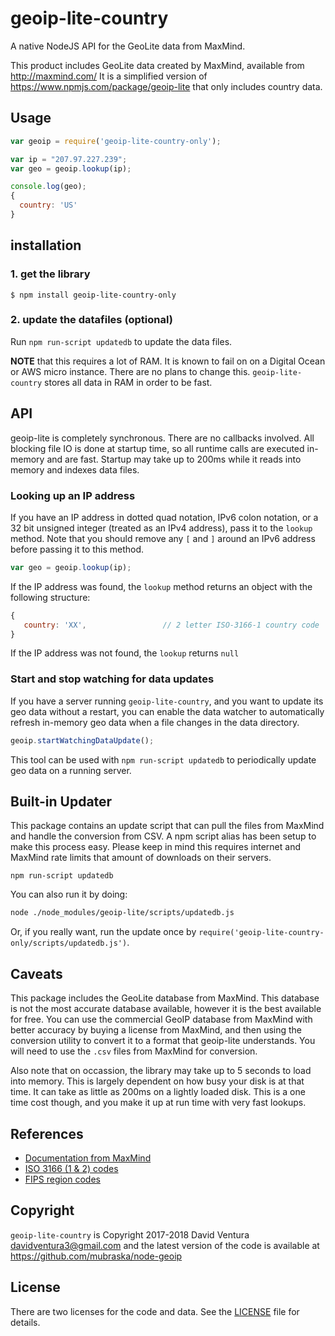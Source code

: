 geoip-lite-country
==========

A native NodeJS API for the GeoLite data from MaxMind.

This product includes GeoLite data created by MaxMind, available from http://maxmind.com/
It is a simplified version of https://www.npmjs.com/package/geoip-lite that only includes country data.

Usage
--------

```javascript
var geoip = require('geoip-lite-country-only');

var ip = "207.97.227.239";
var geo = geoip.lookup(ip);

console.log(geo);
{
  country: 'US'
}
```

installation
------------
### 1. get the library

    $ npm install geoip-lite-country-only

### 2. update the datafiles (optional)

Run `npm run-script updatedb` to update the data files.

**NOTE** that this requires a lot of RAM.  It is known to fail on on a Digital Ocean or AWS micro instance.
There are no plans to change this.  `geoip-lite-country` stores all data in RAM in order to be fast.

API
---

geoip-lite is completely synchronous.  There are no callbacks involved.  All blocking file IO is done at startup time, so all runtime
calls are executed in-memory and are fast.  Startup may take up to 200ms while it reads into memory and indexes data files.

### Looking up an IP address ###

If you have an IP address in dotted quad notation, IPv6 colon notation, or a 32 bit unsigned integer (treated
as an IPv4 address), pass it to the `lookup` method.  Note that you should remove any `[` and `]` around an
IPv6 address before passing it to this method.

```javascript
var geo = geoip.lookup(ip);
```

If the IP address was found, the `lookup` method returns an object with the following structure:

```javascript
{
   country: 'XX',                 // 2 letter ISO-3166-1 country code
}
```

If the IP address was not found, the `lookup` returns `null`

### Start and stop watching for data updates ###

If you have a server running `geoip-lite-country`, and you want to update its geo data without a restart, you can enable
the data watcher to automatically refresh in-memory geo data when a file changes in the data directory.

```javascript
geoip.startWatchingDataUpdate();
```

This tool can be used with `npm run-script updatedb` to periodically update geo data on a running server.


Built-in Updater
----------------

This package contains an update script that can pull the files from MaxMind and handle the conversion from CSV.
A npm script alias has been setup to make this process easy. Please keep in mind this requires internet and MaxMind
rate limits that amount of downloads on their servers.

```shell
npm run-script updatedb
```

You can also run it by doing:

```bash
node ./node_modules/geoip-lite/scripts/updatedb.js
```

Or, if you really want, run the update once by `require('geoip-lite-country-only/scripts/updatedb.js')`.

Caveats
-------

This package includes the GeoLite database from MaxMind.  This database is not the most accurate database available,
however it is the best available for free.  You can use the commercial GeoIP database from MaxMind with better
accuracy by buying a license from MaxMind, and then using the conversion utility to convert it to a format that
geoip-lite understands.  You will need to use the `.csv` files from MaxMind for conversion.

Also note that on occassion, the library may take up to 5 seconds to load into memory.  This is largely dependent on
how busy your disk is at that time.  It can take as little as 200ms on a lightly loaded disk.  This is a one time
cost though, and you make it up at run time with very fast lookups.

References
----------
  - <a href="http://www.maxmind.com/app/iso3166">Documentation from MaxMind</a>
  - <a href="http://en.wikipedia.org/wiki/ISO_3166">ISO 3166 (1 & 2) codes</a>
  - <a href="http://en.wikipedia.org/wiki/List_of_FIPS_region_codes">FIPS region codes</a>

Copyright
---------

`geoip-lite-country` is Copyright 2017-2018 David Ventura <davidventura3@gmail.com> and the latest version of the code is
available at https://github.com/mubraska/node-geoip

License
-------

There are two licenses for the code and data.  See the [LICENSE](https://github.com/mubraska/node-geoip/master/LICENSE) file for details.
